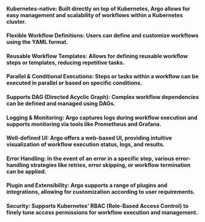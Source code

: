 #### Kubernetes-native: Built directly on top of Kubernetes, Argo allows for easy management and scalability of workflows within a Kubernetes cluster.

#### Flexible Workflow Definitions: Users can define and customize workflows using the YAML format.

#### Reusable Workflow Templates: Allows for defining reusable workflow steps or templates, reducing repetitive tasks.

#### Parallel & Conditional Executions: Steps or tasks within a workflow can be executed in parallel or based on specific conditions.

#### Supports DAG (Directed Acyclic Graph): Complex workflow dependencies can be defined and managed using DAGs.

#### Logging & Monitoring: Argo captures logs during workflow execution and supports monitoring via tools like Prometheus and Grafana.

#### Well-defined UI: Argo offers a web-based UI, providing intuitive visualization of workflow execution status, logs, and results.

#### Error Handling: In the event of an error in a specific step, various error-handling strategies like retries, error skipping, or workflow termination can be applied.

#### Plugin and Extensibility: Argo supports a range of plugins and integrations, allowing for customization according to user requirements.

#### Security: Supports Kubernetes' RBAC (Role-Based Access Control) to finely tune access permissions for workflow execution and management.
